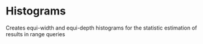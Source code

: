 # Histograms
Creates equi-width and equi-depth histograms for the statistic estimation of results in range queries
